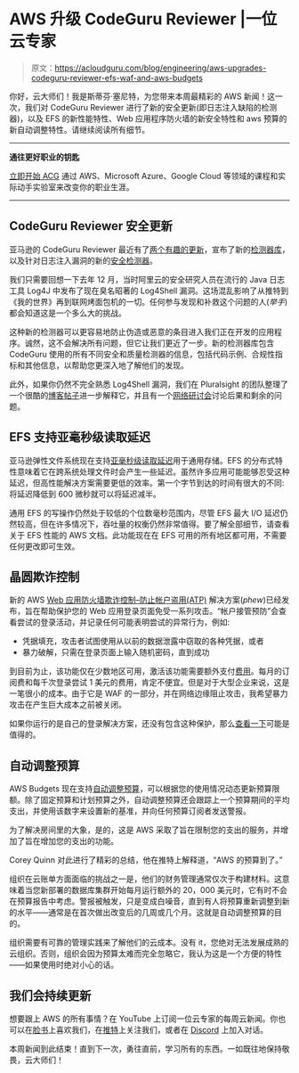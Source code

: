# AWS 升级 CodeGuru Reviewer |一位云专家

> 原文：<https://acloudguru.com/blog/engineering/aws-upgrades-codeguru-reviewer-efs-waf-and-aws-budgets>

你好，云大师们！我是斯蒂芬·塞尼特，为您带来本周最精彩的 AWS 新闻！这一次，我们对 CodeGuru Reviewer 进行了新的安全更新(即日志注入缺陷的检测器)，以及 EFS 的新性能特性、Web 应用程序防火墙的新安全特性和 aws 预算的新自动调整特性。请继续阅读所有细节。

* * *

**通往更好职业的钥匙**

[立即开始 ACG](https://acloudguru.com/pricing) 通过 AWS、Microsoft Azure、Google Cloud 等领域的课程和实际动手实验室来改变你的职业生涯。

* * *

## **CodeGuru Reviewer 安全更新**

亚马逊的 CodeGuru Reviewer 最近有了[两个有趣的更新](https://aws.amazon.com/blogs/aws/new-for-amazon-codeguru-reviewer-detector-library-and-security-detectors-for-log-injection-flaws/)，宣布了新的[检测器库](https://aws.amazon.com/about-aws/whats-new/2022/02/codeguru-reviewer-detector-library-repositories/)，以及针对日志注入漏洞的新的[安全检测器](https://aws.amazon.com/about-aws/whats-new/2022/02/amazon-codeguru-reviewer-detects-apache-log4j/)。

我们只需要回想一下去年 12 月，当时阿里云的安全研究人员在流行的 Java 日志工具 Log4J 中发布了现在臭名昭著的 Log4Shell 漏洞。这场混乱影响了从推特到《我的世界》再到联网烤面包机的一切。任何参与发现和补救这个问题的人(*举手*)都会知道这是一个多么大的挑战。

这种新的检测器可以更容易地防止伪造或恶意的条目进入我们正在开发的应用程序。诚然，这不会解决所有问题，但它让我们更近了一步。新的检测器库包含 CodeGuru 使用的所有不同安全和质量检测器的信息，包括代码示例、合规性指标和其他信息，以帮助您更深入地了解他们的发现。

此外，如果你仍然不完全熟悉 Log4Shell 漏洞，我们在 Pluralsight 的团队整理了一个很酷的[博客帖子](https://www.pluralsight.com/blog/security-professional/log4j-vulnerability-security-flaw-and-solution)进一步解释它，并且有一个[网络研讨会](https://www.youtube.com/watch?v=9usNJgRJIW4)讨论后果和剩余的问题。

## **EFS 支持亚毫秒级读取延迟**

亚马逊弹性文件系统现在支持[亚毫秒级读取延迟](https://aws.amazon.com/blogs/aws/amazon-elastic-file-system-update-sub-millisecond-read-latency/)用于通用存储。EFS 的分布式特性意味着它在跨系统处理文件时会产生一些延迟。虽然许多应用可能能够忍受这种延迟，但高性能解决方案需要更低的效率。第一个字节到达的时间有很大的不同:将延迟降低到 600 微秒就可以将延迟减半。

通用 EFS 的写操作仍然处于较低的个位数毫秒范围内，尽管 EFS 最大 I/O 延迟仍然较高，但在许多情况下，吞吐量的权衡仍然非常值得。要了解全部细节，请查看关于 EFS 性能的 AWS 文档。此功能现在在 EFS 可用的所有地区都可用，不需要任何更改即可生效。

## **晶圆欺诈控制**

新的 AWS [Web 应用防火墙欺诈控制–防止帐户盗用(ATP)](https://aws.amazon.com/about-aws/whats-new/2022/02/aws-waf-fraud-control-login-credential-attacks/) 解决方案(*phew*)已经发布，旨在帮助保护您的 Web 应用登录页面免受一系列攻击。“帐户接管预防”会查看尝试的登录活动，并记录任何可能表明尝试的异常行为，例如:

*   凭据填充，攻击者试图使用从以前的数据泄露中窃取的各种凭据，或者
*   暴力破解，只需在登录页面上输入随机密码，直到成功

到目前为止，该功能仅在少数地区可用，激活该功能需要额外支付[费用](https://aws.amazon.com/waf/pricing/)。每月的订阅费和每千次登录尝试 1 美元的费用，肯定不便宜。但是对于大型企业来说，这是一笔很小的成本。由于它是 WAF 的一部分，并在网络边缘阻止攻击，我希望暴力攻击在产生巨大成本之前被关闭。

如果你运行的是自己的登录解决方案，还没有包含这种保护，那么[查看一下](https://docs.aws.amazon.com/waf/latest/developerguide/aws-managed-rule-groups-atp.html)可能是值得的。

## **自动调整预算**

AWS Budgets 现在支持[自动调整预算](https://aws.amazon.com/about-aws/whats-new/2022/02/auto-adjusting-budgets/)，可以根据您的使用情况动态更新预算限额。除了固定预算和计划预算之外，自动调整预算还会跟踪上一个预算期间的平均支出，并使用该数字来设置新的基准，并向任何预算订阅者发送警报。

为了解决房间里的大象，是的，这是 AWS 采取了旨在限制您的支出的服务，并增加了旨在增加您的支出的功能。

Corey Quinn 对此进行了精彩的总结，他在推特上解释道，“AWS 的预算到了。”

组织在云账单方面面临的挑战之一是，他们的财务管理通常仅次于构建材料。这意味着当您新部署的数据库集群开始每月运行额外的 20，000 美元时，它有时不会在预算报告中考虑。警报被触发，只是变成白噪音，直到有人将预算重新调整到新的水平——通常是在首次做出改变后的几周或几个月。这就是自动调整预算的目的。

组织需要有可靠的管理实践来了解他们的云成本。没有 it，您绝对无法发展成熟的云组织。否则，组织会因为预算太难而完全忽略它，我认为这是一个方便的特性——如果使用时绝对小心的话。

## 我们会持续更新

想要跟上 AWS 的所有事情？在 YouTube 上订阅一位云专家的每周云新闻。你也可以在[脸书](https://www.facebook.com/acloudguru)上喜欢我们，在[推特](https://twitter.com/acloudguru)上关注我们，或者在 [Discord](http://discord.gg/acloudguru) 上加入对话。

本周新闻到此结束！直到下一次，勇往直前，学习所有的东西。一如既往地保持敬畏，云大师们！